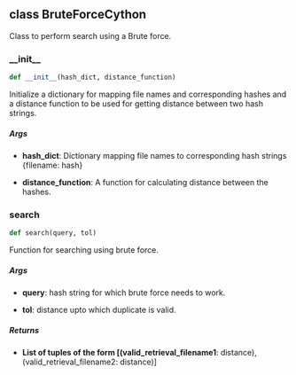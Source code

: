 ## class BruteForceCython
Class to perform search using a Brute force.


### \_\_init\_\_
```python
def __init__(hash_dict, distance_function)
```
Initialize a dictionary for mapping file names and corresponding hashes and a distance function to be used for getting distance between two hash strings.


##### Args
* **hash_dict**:  Dictionary mapping file names to corresponding hash strings {filename: hash}

* **distance_function**: A function for calculating distance between the hashes.


### search
```python
def search(query, tol)
```
Function for searching using brute force.


##### Args
* **query**: hash string for which brute force needs to work.

* **tol**: distance upto which duplicate is valid.

##### Returns
* **List of tuples of the form [(valid_retrieval_filename1**:  distance), (valid_retrieval_filename2: distance)]


